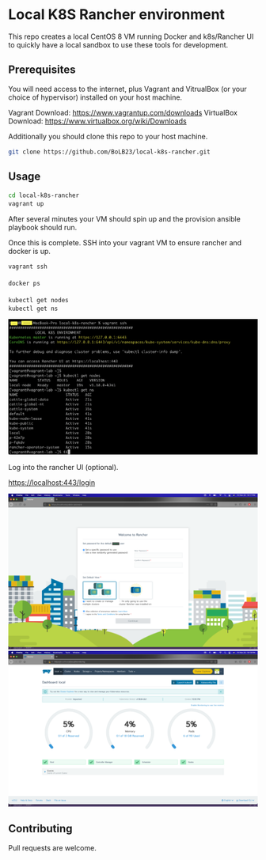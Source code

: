 # Local K8S Rancher environment

This repo creates a local CentOS 8 VM running Docker and k8s/Rancher UI to quickly have a local sandbox to use these tools for development.

## Prerequisites

You will need access to the internet, plus Vagrant and VitrualBox (or your choice of hypervisor) installed on your host machine.

Vagrant Download: <https://www.vagrantup.com/downloads>
VirtualBox Download: <https://www.virtualbox.org/wiki/Downloads>

Additionally you should clone this repo to your host machine.

```bash
git clone https://github.com/BoLB23/local-k8s-rancher.git
```

## Usage

```bash
cd local-k8s-rancher
vagrant up
```

After several minutes your VM should spin up and the provision ansible playbook should run.

Once this is complete. SSH into your vagrant VM to ensure rancher and docker is up.

```bash
vagrant ssh

docker ps

kubectl get nodes
kubectl get ns
```
<img src="./img/kubectl.png">


Log into the rancher UI (optional).

<https://localhost:443/login>

<img src="./img/1.png">

<img src="./img/2.png">



## Contributing
Pull requests are welcome. 
